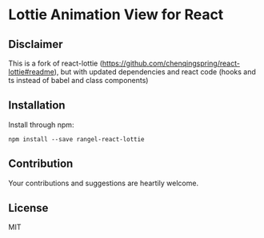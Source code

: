 # Lottie Animation View for React



## Disclaimer
This is a fork of react-lottie (https://github.com/chenqingspring/react-lottie#readme), but with updated dependencies and react code (hooks and ts instead of babel and class components)

## Installation

Install through npm:
```
npm install --save rangel-react-lottie
```

## Contribution
Your contributions and suggestions are heartily welcome.

## License
MIT

